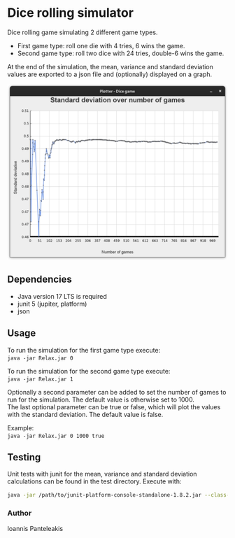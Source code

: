 # Dice rolling simulator

Dice rolling game simulating 2 different game types.  
- First game type: roll one die with 4 tries, 6 wins the game.  
- Second game type: roll two dice with 24 tries, double-6 wins the game.  

At the end of the simulation, the mean, variance and standard deviation 
values are exported to a json file and (optionally) displayed on a graph. 

![Standard deviation plot](plot.png)


## Dependencies

- Java version 17 LTS is required  
- junit 5 (jupiter, platform)
- json

## Usage

To run the simulation for the first game type execute:  
`java -jar Relax.jar 0`

To run the simulation for the second game type execute:  
`java -jar Relax.jar 1`

Optionally a second parameter can be added to set the number of games to run for the simulation.
The default value is otherwise set to 1000.  
The last optional parameter can be true or false, which will plot the values with the standard deviation.
The default value is false.

Example:  
`java -jar Relax.jar 0 1000 true`

## Testing

Unit tests with junit for the mean, variance and standard deviation calculations can be found in the test directory. 
Execute with:  
```bash
java -jar /path/to/junit-platform-console-standalone-1.8.2.jar --class-path /path/to/Relax.jar --select-class com.weirdloop.diceroller.SimulationTest
```

### Author

Ioannis Panteleakis
